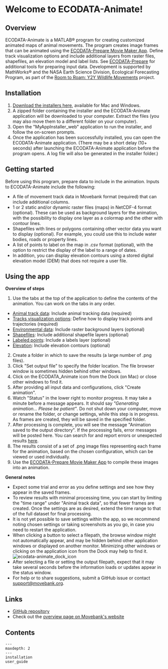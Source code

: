 # Welcome to ECODATA-Animate!

## Overview

ECODATA-Animate is a MATLAB® program for creating customized animated maps of animal movements. The program creates image frames that can be animated using the [ECODATA-Prepare Movie Maker App](https://ecodata-apps.readthedocs.io/en/latest/user_guide/movie_maker.html). Define track visualization options and include additional layers from raster files, shapefiles, an elevation model and label lists. See [ECODATA-Prepare](https://ecodata-apps.readthedocs.io/en/latest/index.html) for additional tools for preparing input data. Development is supported by MathWorks® and the NASA Earth Science Division, Ecological Forecasting Program, as part of the [Room to Roam: Y2Y Wildlife Movements](https://ceg.osu.edu/Y2Y_Room2Roam) project.

## Installation

1. [Download the installers here](https://github.com/jemissik/movebank_vis/releases), available for Mac and Windows.  
2. A zipped folder containing the installer and the ECODATA-Animate application will be downloaded to your computer. Extract the files (you may also move them to a different folder on your computer).  
3. Open the "MyAppInstaller_web" application to run the installer, and follow the on-screen prompts.  
4. Once the application has been successfully installed, you can open the ECODATA-Animate application. (There may be a short delay (10+ seconds) after launching the ECODATA-Animate application before the program opens. A log file will also be generated in the installer folder.)

## Getting started

Before using this program, prepare data to include in the animation. Inputs to ECODATA-Animate include the following:

- A file of movement track data in Movebank format (required) that can include additional columns.
- 1 or 2 static and/or dynamic raster files (maps) in NetCDF-4 format (optional). These can be used as background layers for the animation, with the possibility to display one layer as a colormap and the other with contour lines.
- Shapefiles with lines or polygons containing other vector data you want to display (optional). For example, you could use this to include water bodies, roads or property lines.
- A list of points to label on the map in .csv format (optional), with the option to restrict the display of the label to a range of dates.
- In addition, you can display elevation contours using a stored digital elevation model (DEM) that does not require a user file.

## Using the app

**Overview of steps**
1. Use the tabs at the top of the application to define the contents of the animation. You can work on the tabs in any order.
- [Animal track data](animal-track-data): Include animal tracking data (required)
- [Tracks visualization options](track-visualization-options): Define how to display track points and trajectories (required)
- [Environmental data](environmental-data): Include raster background layers (optional)
- [Shapefiles](shapefiles): Include additional shapefile layers (optional)
- [Labeled points](labeled-points): Include a labels layer (optional)
- [Elevation](elevation): Include elevation contours (optional)
 
2. Create a folder in which to save the results (a large number of .png files).  
3. Click "Set output file" to specify the folder location. The file browser window is sometimes hidden behind other windows.  
4. Click on the ECODATA_Animate icon from the Dock (on Mac) or close other windows to find it.  
5. After providing all input data and configurations, click "Create animation". 
6. Watch "Status" in the lower right to monitor progress. It may take a minute before a message appears. It should say *"Generating animation… Please be patient"*. Do not shut down your computer, move or rename the folder, or change settings, while this step is in progress. As frames are created, they will be saved in the specified folder.  
7. After processing is complete, you will see the message "Animation saved to the output directory". If the processing fails, error messages will be posted here. You can search for and report errors or unexpected results [here](https://github.com/jemissik/movebank_vis/issues).
8. The results consist of a set of .png image files representing each frame for the animation, based on the chosen configuration, which can be viewed or used individually. 
9. Use the [ECODATA-Prepare Movie Maker App](https://ecodata-apps.readthedocs.io/en/latest/user_guide/movie_maker.html) to compile these images into an animation.

**General notes** 
- Expect some trial and error as you define settings and see how they appear in the saved frames.
- To review results with minimal processing time, you can start by limiting the "time range" under "Animal track data", so that fewer frames are created. Once the settings are as desired, extend the time range to that of the full dataset for final processing. 
- It is not yet possible to save settings within the app, so we recommend noting chosen settings or taking screenshots as you go, in case you need to restart the application. 
- When clicking a button to select a filepath, the browse window might not automatically appear, and may be hidden behind other application windows or displayed on another monitor. Minimizing other windows or clicking on the application icon from the Dock may help to find it.  
![ecodata-animate_dock_icon](../images/ecodata-animate_dock_icon.png)  
- After selecting a file or setting the output filepath, expect that it may take several seconds before the information loads or updates appear in the status window.  
- For help or to share suggestions, submit a GitHub issue or contact support@movebank.org.

## Links

- [GitHub repository](https://github.com/jemissik/movebank_vis)
- Check out the [overview page on Movebank's website](https://www.movebank.org/cms/movebank-content/ecodata)

## Contents

```{toctree}
---
maxdepth: 2
---
installation
user_guide
